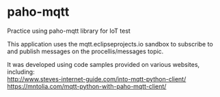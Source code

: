 # paho-mqtt
Practice using paho-mqtt library for IoT test

This application uses the mqtt.eclipseprojects.io sandbox to subscribe to and publish messages on the procellis/messages topic.

It was developed using code samples provided on various websites, including: <br>
http://www.steves-internet-guide.com/into-mqtt-python-client/<br>
https://mntolia.com/mqtt-python-with-paho-mqtt-client/
